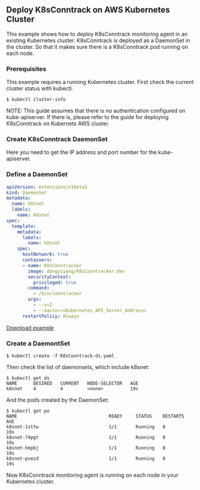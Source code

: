 ## Deploy K8sConntrack on AWS Kubernetes Cluster

This example shows how to deploy K8sConntrack monitoring agent in an existing Kubernetes cluster. K8sConntrack is deployed as a DaemonSet in the cluster. So that it makes sure there is a K8sConntrack pod running on each node.

### Prerequisites

This example requires a running Kubernetes cluster. First check the current cluster status with kubectl.

```console
$ kubectl cluster-info
```

NOTE: This guide assumes that there is no authentication configured on kube-apiserver. If there is, please refer to the guide for deploying K8sConntrack on Kubernets AWS cluster.

### Create K8sConntrack DaemonSet

Here you need to get the IP address and port number for the kube-apiserver.

### Define a DaemonSet

```yaml
apiVersion: extensions/v1beta1
kind: DaemonSet
metadata:
  name: k8snet
  labels:
    name: k8snet
spec:
  template:
    metadata:
      labels:
        name: k8snet
    spec:
      hostNetwork: true
      containers:
      - name: K8sConntracker
        image: dongyiyang/K8sConntracker:dev
        securityContext:
          privileged: true
        command:
          - /bin/conntracker
        args:
          - --v=2
          - --master=<Kubernetes_API_Server_Address>
      restartPolicy: Always
```

[Download example](K8sConntrack-ds.yaml?raw=true)

### Create a DaemontSet

```console
$ kubectl create -f K8sConntrack-ds.yaml
```

Then check the list of daemonsets, which include k8snet:

```console
$ kubectl get ds
NAME      DESIRED   CURRENT   NODE-SELECTOR   AGE
k8snet    4         4         <none>          19s
```

And the pods created by the DaemonSet:

```console
$ kubectl get po
NAME                                  READY     STATUS    RESTARTS   AGE
k8snet-1sttw                          1/1       Running   0          19s
k8snet-74pgt                          1/1       Running   0          19s
k8snet-hmpbj                          1/1       Running   0          19s
k8snet-pvezd                          1/1       Running   0          19s
```

Now K8sConntrack monitoring agent is running on each node in your Kubernetes cluster.
